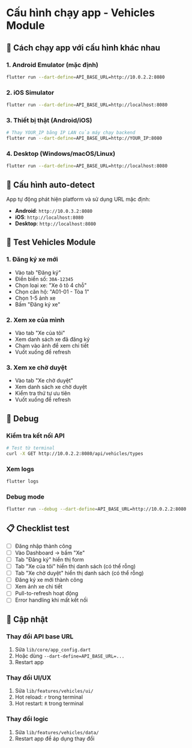 # Cấu hình chạy app - Vehicles Module

## 🚀 Cách chạy app với cấu hình khác nhau

### 1. Android Emulator (mặc định)
```bash
flutter run --dart-define=API_BASE_URL=http://10.0.2.2:8080
```

### 2. iOS Simulator
```bash
flutter run --dart-define=API_BASE_URL=http://localhost:8080
```

### 3. Thiết bị thật (Android/iOS)
```bash
# Thay YOUR_IP bằng IP LAN của máy chạy backend
flutter run --dart-define=API_BASE_URL=http://YOUR_IP:8080
```

### 4. Desktop (Windows/macOS/Linux)
```bash
flutter run --dart-define=API_BASE_URL=http://localhost:8080
```

## 🔧 Cấu hình auto-detect

App tự động phát hiện platform và sử dụng URL mặc định:
- **Android**: `http://10.0.3.2:8080`
- **iOS**: `http://localhost:8080`
- **Desktop**: `http://localhost:8080`

## 📱 Test Vehicles Module

### 1. Đăng ký xe mới
- Vào tab "Đăng ký"
- Điền biển số: `30A-12345`
- Chọn loại xe: "Xe ô tô 4 chỗ"
- Chọn căn hộ: "A01-01 - Tòa 1"
- Chọn 1-5 ảnh xe
- Bấm "Đăng ký xe"

### 2. Xem xe của mình
- Vào tab "Xe của tôi"
- Xem danh sách xe đã đăng ký
- Chạm vào ảnh để xem chi tiết
- Vuốt xuống để refresh

### 3. Xem xe chờ duyệt
- Vào tab "Xe chờ duyệt"
- Xem danh sách xe chờ duyệt
- Kiểm tra thứ tự ưu tiên
- Vuốt xuống để refresh

## 🐛 Debug

### Kiểm tra kết nối API
```bash
# Test từ terminal
curl -X GET http://10.0.2.2:8080/api/vehicles/types
```

### Xem logs
```bash
flutter logs
```

### Debug mode
```bash
flutter run --debug --dart-define=API_BASE_URL=http://10.0.2.2:8080
```

## 📋 Checklist test

- [ ] Đăng nhập thành công
- [ ] Vào Dashboard → bấm "Xe"
- [ ] Tab "Đăng ký" hiển thị form
- [ ] Tab "Xe của tôi" hiển thị danh sách (có thể rỗng)
- [ ] Tab "Xe chờ duyệt" hiển thị danh sách (có thể rỗng)
- [ ] Đăng ký xe mới thành công
- [ ] Xem ảnh xe chi tiết
- [ ] Pull-to-refresh hoạt động
- [ ] Error handling khi mất kết nối

## 🔄 Cập nhật

### Thay đổi API base URL
1. Sửa `lib/core/app_config.dart`
2. Hoặc dùng `--dart-define=API_BASE_URL=...`
3. Restart app

### Thay đổi UI/UX
1. Sửa `lib/features/vehicles/ui/`
2. Hot reload: `r` trong terminal
3. Hot restart: `R` trong terminal

### Thay đổi logic
1. Sửa `lib/features/vehicles/data/`
2. Restart app để áp dụng thay đổi